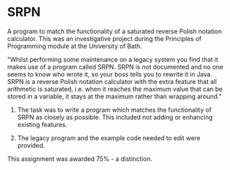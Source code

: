 # SRPN
A program to match the functionality of a saturated reverse Polish notation calculator. This was an investigative project during the Principles of Programming module at the University of Bath.

"Whilst performing some maintenance on a legacy system you find that it makes use of a program called SRPN. 
SRPN is not documented and no one seems to know who wrote it, so your boss tells you to rewrite it in Java. 
SRPN is a reverse Polish notation calculator with the extra feature that all arithmetic is saturated, i.e. when it reaches the maximum value that can be stored in a variable, it stays at the maximum rather than wrapping around."

1. The task was to write a program which matches the functionality of SRPN as closely as possible. This included not adding or enhancing existing features.

2. The legacy program and the example code needed to edit were provided.

This assignment was awarded 75% - a distinction.
